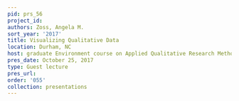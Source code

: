 ```yaml
---
pid: prs_56
project_id: 
authors: Zoss, Angela M.
sort_year: '2017'
title: Visualizing Qualitative Data
location: Durham, NC
host: graduate Environment course on Applied Qualitative Research Methods
pres_date: October 25, 2017
type: Guest lecture
pres_url: 
order: '055'
collection: presentations
---
```

